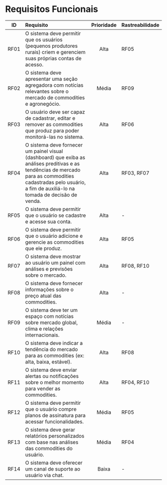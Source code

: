 # Requisitos Funcionais

| ID   | Requisito | Prioridade | Rastreabilidade |
| :--: | :-------- | :--------: | :-------------- |
| RF01 | O sistema deve permitir que os usuários (pequenos produtores rurais) criem e gerenciem suas próprias contas de acesso. | Alta | RF05 |
| RF02 | O sistema deve apresentar uma seção agregadora com notícias relevantes sobre o mercado de commodities e agronegócio. | Média | RF09 |
| RF03 | O usuário deve ser capaz de cadastrar, editar e remover as commodities que produz para poder monitorá-las no sistema. | Alta | RF06 |
| RF04 | O sistema deve fornecer um painel visual (dashboard) que exiba as análises preditivas e as tendências de mercado para as commodities cadastradas pelo usuário, a fim de auxiliá-lo na tomada de decisão de venda. | Alta | RF03, RF07 |
| RF05 | O sistema deve permitir que o usuário se cadastre e acesse sua conta. | Alta | - |
| RF06 | O sistema deve permitir que o usuário adicione e gerencie as commodities que ele produz. | Alta | RF05 |
| RF07 | O sistema deve mostrar ao usuário um painel com análises e previsões sobre o mercado. | Alta | RF08, RF10 |
| RF08 | O sistema deve fornecer informações sobre o preço atual das commodities. | Alta | - |
| RF09 | O sistema deve ter um espaço com notícias sobre mercado global, clima e relações internacionais. | Média | - |
| RF10 | O sistema deve indicar a tendência do mercado para as commodities (ex: alta, baixa, estável). | Alta | RF08 |
| RF11 | O sistema deve enviar alertas ou notificações sobre o melhor momento para vender as commodities. | Alta | RF04, RF10 |
| RF12 | O sistema deve permitir que o usuário compre planos de assinatura para acessar funcionalidades. | Média | RF05 |
| RF13 | O sistema deve gerar relatórios personalizados com base nas análises das commodities do usuário. | Média | RF04 |
| RF14 | O sistema deve oferecer um canal de suporte ao usuário via chat. | Baixa | - |